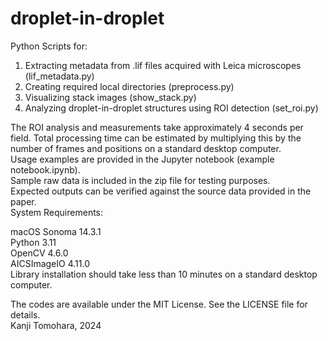 # droplet-in-droplet

Python Scripts for:

1. Extracting metadata from .lif files acquired with Leica microscopes (lif_metadata.py)
2. Creating required local directories (preprocess.py)
3. Visualizing stack images (show_stack.py)
4. Analyzing droplet-in-droplet structures using ROI detection (set_roi.py)

The ROI analysis and measurements take approximately 4 seconds per field. Total processing time can be estimated by multiplying this by the number of frames and positions on a standard desktop computer.  
Usage examples are provided in the Jupyter notebook (example notebook.ipynb).  
Sample raw data is included in the zip file for testing purposes.  
Expected outputs can be verified against the source data provided in the paper.  
System Requirements:

macOS Sonoma 14.3.1  
Python 3.11  
OpenCV 4.6.0  
AICSImageIO 4.11.0  
Library installation should take less than 10 minutes on a standard desktop computer.  

The codes are available under the MIT License. See the LICENSE file for details.  
Kanji Tomohara, 2024
